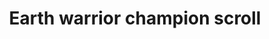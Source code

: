 ---
layout: item
title: Earth warrior champion scroll
item-id: 6798
datatable: true
id: 6798
name: "Earth warrior champion scroll"
members: true
lowalch: 0
highalch: 0
examine: "It's a challenge from the Earth Warrior Champion!"
monsters:
  - id: 2840
    name: "Earth warrior"
    members: true
    combat_level: 51
    wiki_url: "https://oldschool.runescape.wiki/w/Earth_warrior"
    drops:
      - quantity: "1"
        rarity: 0.0002
    image: "https://oldschool.runescape.wiki/images/0/0d/Earth_warrior.png?940f5"
---
